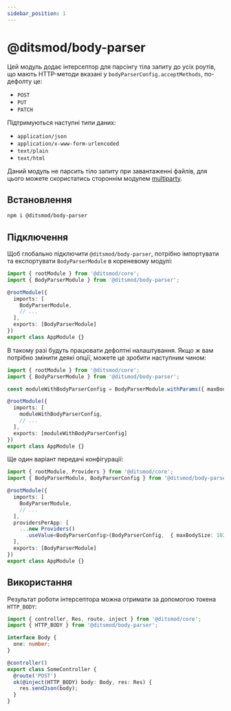 ```yaml
---
sidebar_position: 1
---
```


# @ditsmod/body-parser

Цей модуль додає інтерсептор для парсінгу тіла запиту до усіх роутів, що мають HTTP-методи вказані у `bodyParserConfig.acceptMethods`, по-дефолту це:

- `POST`
- `PUT`
- `PATCH`

Підтримуються наступні типи даних:

- `application/json`
- `application/x-www-form-urlencoded`
- `text/plain`
- `text/html`

Даний модуль не парсить тіло запиту при завантаженні файлів, для цього можете скористатись стороннім модулем [multiparty][2].

## Встановлення

```bash
npm i @ditsmod/body-parser
```

## Підключення

Щоб глобально підключити `@ditsmod/body-parser`, потрібно імпортувати та експортувати `BodyParserModule` в кореневому модулі:

```ts
import { rootModule } from '@ditsmod/core';
import { BodyParserModule } from '@ditsmod/body-parser';

@rootModule({
  imports: [
    BodyParserModule,
    // ...
  ],
  exports: [BodyParserModule]
})
export class AppModule {}
```

В такому разі будуть працювати дефолтні налаштування. Якщо ж вам потрібно змінити деякі опції, можете це зробити наступним чином:

```ts {4}
import { rootModule } from '@ditsmod/core';
import { BodyParserModule } from '@ditsmod/body-parser';

const moduleWithBodyParserConfig = BodyParserModule.withParams({ maxBodySize: 1024 * 1024 });

@rootModule({
  imports: [
    moduleWithBodyParserConfig,
    // ...
  ],
  exports: [moduleWithBodyParserConfig]
})
export class AppModule {}
```

Ще один варіант передачі конфігурації:

```ts
import { rootModule, Providers } from '@ditsmod/core';
import { BodyParserModule, BodyParserConfig } from '@ditsmod/body-parser';

@rootModule({
  imports: [
    BodyParserModule,
    // ...
  ],
  providersPerApp: [
    ...new Providers()
      .useValue<BodyParserConfig>(BodyParserConfig,  { maxBodySize: 1024*1024 })
  ],
  exports: [BodyParserModule]
})
export class AppModule {}
```

## Використання

Результат роботи інтерсептора можна отримати за допомогою токена `HTTP_BODY`:

```ts {11}
import { controller, Res, route, inject } from '@ditsmod/core';
import { HTTP_BODY } from '@ditsmod/body-parser';

interface Body {
  one: number;
}

@controller()
export class SomeController {
  @route('POST')
  ok(@inject(HTTP_BODY) body: Body, res: Res) {
    res.sendJson(body);
  }
}
```



[1]: https://github.com/ditsmod/ditsmod/tree/main/examples/06-body-parser
[2]: https://www.npmjs.com/package/@ts-stack/multiparty
